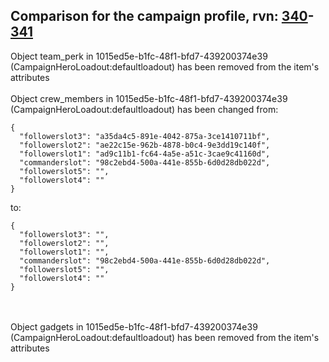 ## Comparison for the campaign profile, rvn: [340](https://github.com/PRO100KatYT/FortniteProfileRevisions/tree/main/profiles/campaign/340%20campaign.json)-[341](https://github.com/PRO100KatYT/FortniteProfileRevisions/tree/main/profiles/campaign/341%20campaign.json)

Object team_perk in 1015ed5e-b1fc-48f1-bfd7-439200374e39 (CampaignHeroLoadout:defaultloadout) has been removed from the item's attributes
<br><br>
Object crew_members in 1015ed5e-b1fc-48f1-bfd7-439200374e39 (CampaignHeroLoadout:defaultloadout) has been changed from:

```
{
  "followerslot3": "a35da4c5-891e-4042-875a-3ce1410711bf",
  "followerslot2": "ae22c15e-962b-4878-b0c4-9e3dd19c140f",
  "followerslot1": "ad9c11b1-fc64-4a5e-a51c-3cae9c41160d",
  "commanderslot": "98c2ebd4-500a-441e-855b-6d0d28db022d",
  "followerslot5": "",
  "followerslot4": ""
}
```

to:

```
{
  "followerslot3": "",
  "followerslot2": "",
  "followerslot1": "",
  "commanderslot": "98c2ebd4-500a-441e-855b-6d0d28db022d",
  "followerslot5": "",
  "followerslot4": ""
}
```

<br><br>
Object gadgets in 1015ed5e-b1fc-48f1-bfd7-439200374e39 (CampaignHeroLoadout:defaultloadout) has been removed from the item's attributes
<br><br>
